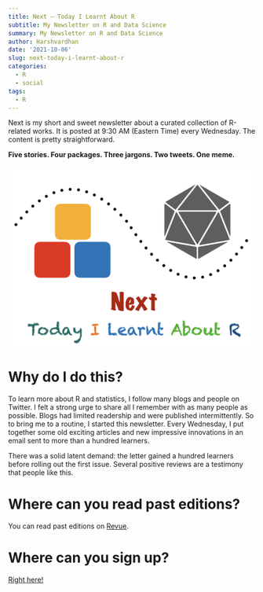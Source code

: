 ```yaml
---
title: Next — Today I Learnt About R
subtitle: My Newsletter on R and Data Science
summary: My Newsletter on R and Data Science
author: Harshvardhan
date: '2021-10-06'
slug: next-today-i-learnt-about-r
categories:
  - R
  - social
tags:
  - R
---
```


Next is my short and sweet newsletter about a curated collection of R-related works. It is posted at 9:30 AM (Eastern Time) every Wednesday. The content is pretty straightforward.

**Five stories. Four packages. Three jargons. Two tweets. One meme.**

[![](featured.png)](https://harsh17.in/next/)

# Why do I do this?

To learn more about R and statistics, I follow many blogs and people on Twitter. I felt a strong urge to share all I remember with as many people as possible. Blogs had limited readership and were published intermittently. So to bring me to a routine, I started this newsletter. Every Wednesday, I put together some old exciting articles and new impressive innovations in an email sent to more than a hundred learners.

There was a solid latent demand: the letter gained a hundred learners before rolling out the first issue. Several positive reviews are a testimony that people like this.

# Where can you read past editions?

You can read past editions on [Revue](https://www.getrevue.co/profile/harshbutjust).

# Where can you sign up?

[Right here!](https://www.getrevue.co/profile/harshbutjust)
